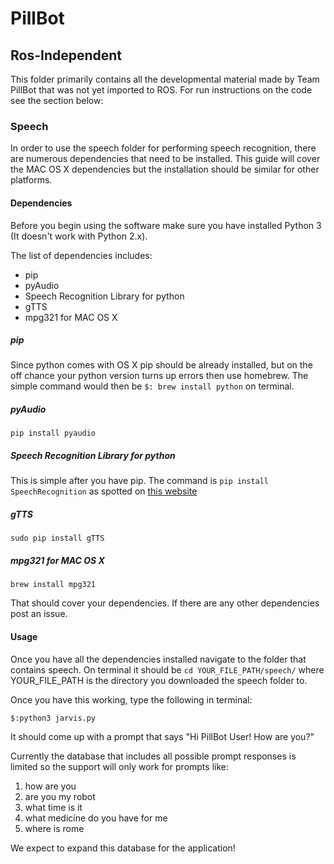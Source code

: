 # PillBot

## Ros-Independent

This folder primarily contains all the developmental material made by Team PillBot that was not yet imported to ROS. For run instructions on the code see the section below:

### Speech

In order to use the speech folder for performing speech recognition, there are numerous dependencies that need to be installed. This guide will cover the MAC OS X dependencies but the installation should be similar for other platforms.

#### Dependencies

Before you begin using the software make sure you have installed Python 3 (It doesn't work with Python 2.x).

The list of dependencies includes:

- pip
- pyAudio
- Speech Recognition Library for python
- gTTS
- mpg321 for MAC OS X

##### pip

Since python comes with OS X pip should be already installed, but on the off chance your python version turns up errors then use homebrew. The simple command would then be `$: brew install python` on terminal.

##### pyAudio

`pip install pyaudio`

##### Speech Recognition Library for python

This is simple after you have pip. The command is `pip install SpeechRecognition` as spotted on [this website](https://pythonprogramminglanguage.com/speech-recognition/)

##### gTTS

`sudo pip install gTTS`

##### mpg321 for MAC OS X

`brew install mpg321`

That should cover your dependencies. If there are any other dependencies post an issue. 

#### Usage

Once you have all the dependencies installed navigate to the folder that contains speech. On terminal it should be `cd YOUR_FILE_PATH/speech/` where YOUR_FILE_PATH is the directory you downloaded the speech folder to.

Once you have this working, type the following in terminal:

`$:python3 jarvis.py`

It should come up with a prompt that says "Hi PillBot User! How are you?"

Currently the database that includes all possible prompt responses is limited so the support will only work for prompts like:

1. how are you
2. are you my robot
3. what time is it
4. what medicine do you have for me
5. where is rome

We expect to expand this database for the application! 

